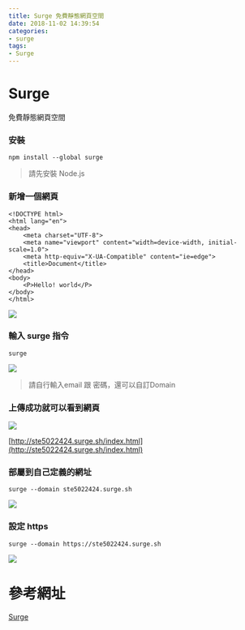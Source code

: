 ```yaml
---
title: Surge 免費靜態網頁空間
date: 2018-11-02 14:39:54
categories:
- surge
tags:
- Surge
---
```


# Surge
免費靜態網頁空間

### 安裝 

```
npm install --global surge
```
>請先安裝 Node.js

### 新增一個網頁

```
<!DOCTYPE html>
<html lang="en">
<head>
    <meta charset="UTF-8">
    <meta name="viewport" content="width=device-width, initial-scale=1.0">
    <meta http-equiv="X-UA-Compatible" content="ie=edge">
    <title>Document</title>
</head>
<body>
    <P>Hello! world</P>
</body>
</html>
```
![](https://i.imgur.com/C2AqlfU.png)

### 輸入 surge 指令

```
surge
```
![](https://i.imgur.com/nalP9TX.png)

> 請自行輸入email 跟 密碼，還可以自訂Domain
 

### 上傳成功就可以看到網頁

![](https://i.imgur.com/DLoh5KV.png)

[http://ste5022424.surge.sh/index.html](http://ste5022424.surge.sh/index.html)


### 部屬到自己定義的網址

```
surge --domain ste5022424.surge.sh
```

![](https://i.imgur.com/OFKTSrX.png)

### 設定 https

```
surge --domain https://ste5022424.surge.sh
```
![](https://i.imgur.com/SxhyGA7.png)



# 參考網址
[Surge](https://www.minwt.com/website/server/17359.html)